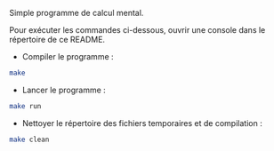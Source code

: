 Simple programme de calcul mental.

Pour exécuter les commandes ci-dessous, ouvrir une console dans le répertoire de ce README.

- Compiler le programme :
```sh
make
```

- Lancer le programme :
```sh
make run
```

- Nettoyer le répertoire des fichiers temporaires et de compilation :
```sh
make clean
```